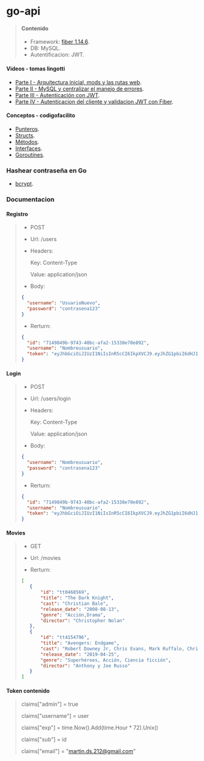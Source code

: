 # go-api

> #### Contenido
>
> - Framework: [fiber 1.14.6](https://docs.gofiber.io/v/1.x/).
> - DB: MySQL.
> - Autentificacion: JWT.

#### Videos - tomas lingotti
- [Parte I - Arquitectura inicial, mods y las rutas web](https://www.youtube.com/watch?v=vQtkgavdxk4).
- [Parte II - MySQL y centralizar el manejo de errores](https://www.youtube.com/watch?v=hhpR825EXAY).
- [Parte III - Autenticación con JWT](https://www.youtube.com/watch?v=LXr1RJaaGhA).
- [Parte IV - Autenticacion del cliente y validacion JWT con Fiber](https://www.youtube.com/watch?v=3Uscn6CNEVU).


#### Conceptos - codigofacilito
- [Punteros](https://www.youtube.com/watch?v=V0cdxZCEzHE).
- [Structs](https://www.youtube.com/watch?v=aBkPQr2VTMc).
- [Métodos](https://www.youtube.com/watch?v=quA5nX8mceY).
- [Interfaces](https://www.youtube.com/watch?v=OeCtHLvf-Eo).
- [Goroutines](https://www.youtube.com/watch?v=rF3VP10S9SM).


### Hashear contraseña en Go
- [bcrypt](https://parzibyte.me/blog/2018/05/31/hasheando-comprobando-contrasenas-golang/).



### Documentacion

#### Registro

>
> - POST
>
> - Url: /users
>
> - Headers:
>
>   Key: Content-Type 
>
>   Value: application/json
>
> - Body:
>
>```json
> {
>	"username": "UsuarioNuevo",
>	"password": "contrasena123"
> }
>```
>
> - Rerturn:
>
>```json
> {
>   "id": "7149849b-9743-40bc-afa2-15338e70e892",
>   "username": "Nombreusuario",
>   "token": "eyJhbGciOiJIUzI1NiIsInR5cCI6IkpXVCJ9.eyJhZG1pbiI6dHJ1ZSwiZW1haWwiOiJtYXJ0aW4uZHMuMjEyQGdtYWlsLmNvbSIsImV4cCI6MTYwNjQ4MDQ2MCwic3ViIjoiNzE0OTg0OWItOTc0My00MGJjLWFmYTItMTUzMzhlNzBlODkyIiwidXNlcm5hbWUiOiJOb21icmV1c3VhcmlvIn0.vmHiN1HeLcCWuOygeLLqatL1RediaKQxZOUd7gA7FOI"
> }
>```
>

#### Login

>
> - POST
>
> - Url: /users/login
>
> - Headers:
>
>   Key: Content-Type 
>
>   Value: application/json
>
> - Body:
>
>```json
> {
>	"username": "Nombreusuario",
>	"password": "contrasena123"
> }
>```
>
> - Rerturn:
>```json
> {
>   "id": "7149849b-9743-40bc-afa2-15338e70e892",
>   "username": "Nombreusuario",
>   "token": "eyJhbGciOiJIUzI1NiIsInR5cCI6IkpXVCJ9.eyJhZG1pbiI6dHJ1ZSwiZW1haWwiOiJtYXJ0aW4uZHMuMjEyQGdtYWlsLmNvbSIsImV4cCI6MTYwNjQ4MDY0Niwic3ViIjoiNzE0OTg0OWItOTc0My00MGJjLWFmYTItMTUzMzhlNzBlODkyIiwidXNlcm5hbWUiOiJOb21icmV1c3VhcmlvIn0.cQ6OpjSEP56Jq8TxZJFD9FWARHim_EVxMVFyx7REZBo"
> }
>```
>

#### Movies

>
> - GET
>
> - Url: /movies
>
> - Rerturn:
>
>```json
>[
>    {
>        "id": "tt0468569",
>        "title": "The Dark Knight",
>        "cast": "Christian Bale",
>        "release_date": "2008-08-13",
>        "genre": "Acción,Drama",
>        "director": "Christopher Nolan"
>    },
>    {
>        "id": "tt4154796",
>        "title": "Avengers: Endgame",
>        "cast": "Robert Downey Jr, Chris Evans, Mark Ruffalo, Chris Hemsworth, Scarlett Johansson, etc.",
>        "release_date": "2019-04-25",
>        "genre": "Superhéroes, Acción, Ciencia ficción",
>        "director": "Anthony y Joe Russo"
>    }
>]
>```
>



#### Token contenido

>
>	claims["admin"] = true
>
>	claims["username"] = user
>
>	claims["exp"] = time.Now().Add(time.Hour * 72).Unix()
>
>	claims["sub"] = id
>
>	claims["email"] = "martin.ds.212@gmail.com"
>
